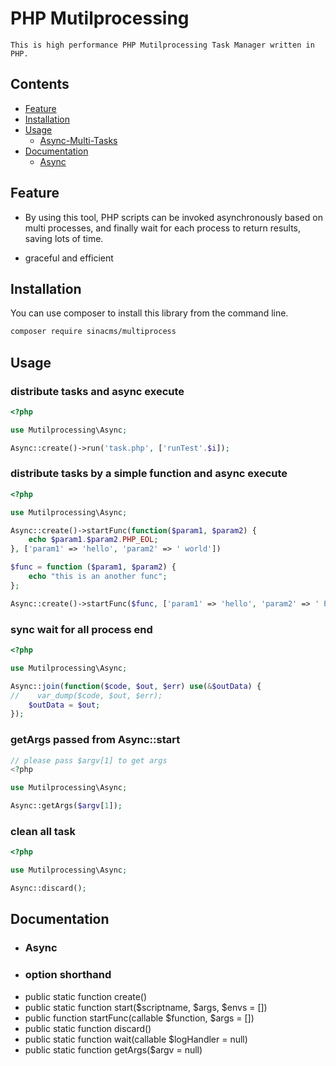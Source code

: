 # PHP Mutilprocessing

    This is high performance PHP Mutilprocessing Task Manager written in PHP.
	

## Contents

 * [Feature](#feature)
 * [Installation](#installation)
 * [Usage](#usage)
   * [Async-Multi-Tasks](#async-multi-tasks)
 * [Documentation](#documentation)
   * [Async](#Async)
   
   
## Feature
 - By using this tool, PHP scripts can be invoked asynchronously based on multi processes, and finally wait for each process to return results, saving lots of time.
 
 - graceful and efficient
 
## Installation
You can use composer to install this library from the command line.

```bash
composer require sinacms/multiprocess
```   

## Usage

### distribute tasks and async execute

```php
<?php

use Mutilprocessing\Async;

Async::create()->run('task.php', ['runTest'.$i]);
```

### distribute tasks by a simple function and async execute

```php
<?php

use Mutilprocessing\Async;

Async::create()->startFunc(function($param1, $param2) {
    echo $param1.$param2.PHP_EOL;
}, ['param1' => 'hello', 'param2' => ' world'])

$func = function ($param1, $param2) {
    echo "this is an another func";
};

Async::create()->startFunc($func, ['param1' => 'hello', 'param2' => ' PHP']); 
```

### sync wait for all process end


```php
<?php

use Mutilprocessing\Async;

Async::join(function($code, $out, $err) use(&$outData) {
//    var_dump($code, $out, $err);
    $outData = $out;
});

```

### getArgs passed from Async::start

```php
// please pass $argv[1] to get args
<?php

use Mutilprocessing\Async;

Async::getArgs($argv[1]);
```

### clean all task

```php
<?php

use Mutilprocessing\Async;

Async::discard();
```


## Documentation
  * ### Async
   * ### option shorthand
  * public static function create()
  * public static function start($scriptname, $args, $envs = [])
  * public function startFunc(callable $function, $args = [])
  * public static function discard()
  * public static function wait(callable $logHandler = null)
  * public static function getArgs($argv = null)



